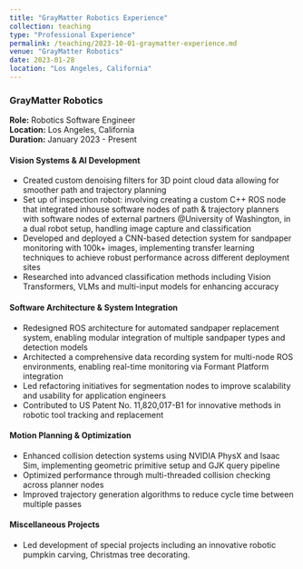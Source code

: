 ```yaml
---
title: "GrayMatter Robotics Experience"
collection: teaching
type: "Professional Experience"
permalink: /teaching/2023-10-01-graymatter-experience.md
venue: "GrayMatter Robotics"
date: 2023-01-28
location: "Los Angeles, California"
---
```


### GrayMatter Robotics
**Role:** Robotics Software Engineer  
**Location:** Los Angeles, California  
**Duration:** January 2023 - Present  

#### Vision Systems & AI Development
- Created custom denoising filters for 3D point cloud data allowing for smoother path and trajectory planning
- Set up of inspection robot: involving creating a custom C++ ROS node that integrated inhouse software nodes of path & trajectory planners with software nodes of external partners @University of Washington, in a dual robot setup, handling image capture and classification
- Developed and deployed a CNN-based detection system for sandpaper monitoring with 100k+ images, implementing transfer learning techniques to achieve robust performance across different deployment sites
- Researched into advanced classification methods including Vision Transformers, VLMs and multi-input models for enhancing accuracy

#### Software Architecture & System Integration
- Redesigned ROS architecture for automated sandpaper replacement system, enabling modular integration of multiple sandpaper types and detection models
- Architected a comprehensive data recording system for multi-node ROS environments, enabling real-time monitoring via Formant Platform integration
- Led refactoring initiatives for segmentation nodes to improve scalability and usability for application engineers
- Contributed to US Patent No. 11,820,017-B1 for innovative methods in robotic tool tracking and replacement

#### Motion Planning & Optimization
- Enhanced collision detection systems using NVIDIA PhysX and Isaac Sim, implementing geometric primitive setup and GJK query pipeline
- Optimized performance through multi-threaded collision checking across planner nodes
- Improved trajectory generation algorithms to reduce cycle time between multiple passes

#### Miscellaneous Projects
- Led development of special projects including an innovative robotic pumpkin carving, Christmas tree decorating.